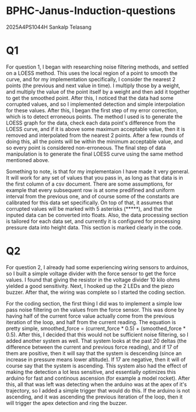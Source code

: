 # BPHC-Janus-Induction-questions 
2025A4PS1044H Sankalp Telasang

# Q1
For question 1, I began with researching noise filtering methods, and settled on a LOESS method. This uses the local region of a point to smooth the curve, and for my implementation specifically, I consider the nearest 2 points (the previous and next value in time). I multiply those by a weight, and multiply the value of the point itself by a weight and then add it together to get the smoothed point. After this, I noticed that the data had some corrupted values, and so I implemented detection and simple interpolation for these values. After this, I began the first step of my error correction, which is to detect erroneous points. The method I used is to generate the LOESS graph for the data, check each data point's difference from the LOESS curve, and if it is above some maximum acceptable value, then it is removed and interpolated from the nearest 2 points. After a few rounds of doing this, all the points will be within the minimum acceptable value, and so every point is considered non-erroneous. The final step of data manipulation is to generate the final LOESS curve using the same method mentioned above.

Something to note, is that for my implementaion I have made it very general. It will work for any set of values that you pass in, as long as that data is in the first column of a csv document. There are some assumptions, for example that every subsequent row is at some predifined and uniform interval from the previous one, and of course some of the constants are calibrated for this data set specifically. On top of that, it assumes that corrupted values will be marked with 5 asterisks (*****), and that the inputed data can be converted into floats. Also, the data processing section is tailored for each data set, and currently it is configured for processing pressure data into height data. This section is marked clearly in the code.

# Q2
For question 2, I already had some experiencing wiring sensors to arduinos, so I built a simple voltage divider with the force sensor to get the force values. I found that giving the resistor in the voltage divider 10 kilo ohms yielded a good sensitivity. Next, I hooked up the 2 LEDs and the piezo buzzer. After that, the wiring was complete so I started the coding section.

For the coding section, the first thing I did was to implement a simple low pass noise filtering on the values from the force sensor. This was done by having half of the current force value actually come from the previous iteration of the loop, and half from the current reading. The equation is pretty simple, smoothed_force = (current_force * 0.5) + (smoothed_force * 0.5). After this, I decided that this would not be sufficient noise filtering, so I added another system as well. That system looks at the past 20 deltas (the difference between the current and previous force reading), and if 17 of them are positive, then it will say that the system is descending (since an increase in pressure means lower altitude). If 17 are negative, then it will of course say that the system is ascending. This system also had the effect of making the detection a lot less sensitive, and essentially optimizes this arduino for fast and continous ascension (for example a model rocket). After this, all that was left was detecting when the arduino was at the apex of it's trajectory, so I added a simple trigger that would do this. If the arduino is not ascending, and it was ascending the previous iteration of the loop, then it will trigger the apex detection and ring the buzzer.
